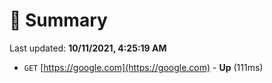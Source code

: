 # 📖 Summary
Last updated: **10/11/2021, 4:25:19 AM**

- `GET` [https://google.com](https://google.com) - **Up** (111ms)
